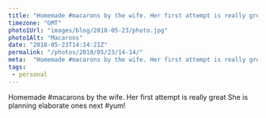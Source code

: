 ```yaml
---
title: "Homemade #macarons by the wife. Her first attempt is really great"
timezone: "GMT"
photo1Url: "images/blog/2018-05-23/photo.jpg"
photo1Alt: "Macarons"
date: "2018-05-23T14:14:21Z"
permalink: "/photos/2018/05/23/14-14/"
meta:  "Homemade #macarons by the wife. Her first attempt is really great. She is planning elaborate ones  next"
tags:
 - personal
---
```

Homemade #macarons by the wife. Her first attempt is really great
She is planning elaborate ones next #yum!
